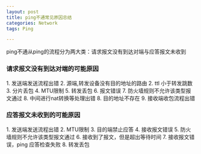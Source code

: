 ```yaml
---
layout: post
title: ping不通常见原因总结
categories: Network
tags: Ping 

---
```


ping不通从ping的流程分为两大类：请求报文没有到达对端与应答报文未收到

<h3>请求报文没有到达对端的可能原因</h3>
1. 发送端发送流程出错
2. 源端,转发设备没有目的地址的路由
2. ttl 小于转发跳数
3. 分片丢包
4. MTU限制
5. 转发丢包
6. 报文错误
7. 防火墙规则不允许该类型报文通过
8. 中间进行nat转换等处理出错
8. 目的地址不存在
9. 接收端收包流程出错




<h3>应答报文未收到的可能原因</h3>
1. 发送端发送流程出错
2. MTU限制
3. 目的端禁止应答
4. 接收报文错误
5. 防火墙规则不允许该类型报文通过
6. 接收到了报文，但是超出等待时间
7. 接收报文错误，ping 应答检查失败
8. 转发丢包 

